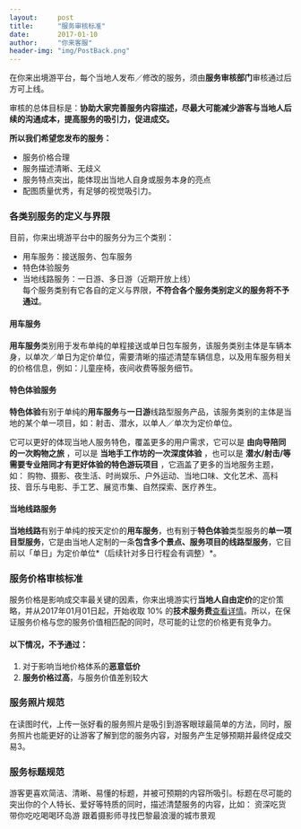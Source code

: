 ```yaml
---
layout:     post
title:      "服务审核标准"
date:       2017-01-10
author:     "你来客服"
header-img: "img/PostBack.png"
---
```


在你来出境游平台，每个当地人发布／修改的服务，须由**服务审核部门**审核通过后方可上线。  

审核的总体目标是：**协助大家完善服务内容描述，尽最大可能减少游客与当地人后续的沟通成本，提高服务的吸引力，促进成交。**  

**所以我们希望您发布的服务：**
* 服务价格合理
* 服务描述清晰、无歧义
* 服务特点突出，能体现出当地人自身或服务本身的亮点
* 配图质量优秀，有足够的视觉吸引力。

### 各类别服务的定义与界限
目前，你来出境游平台中的服务分为三个类别：
* 用车服务：接送服务、包车服务
* 特色体验服务
* 当地线路服务：一日游、多日游（近期开放上线）  
每个服务类别有它各自的定义与界限，**不符合各个服务类别定义的服务将不予通过**。

#### 用车服务
**用车服务**类别用于发布单纯的单程接送或单日包车服务，该服务类别主体是车辆本身，以单次／单日为定价单位，需要清晰的描述清楚车辆信息，以及用车服务相关的价格信息，例如：儿童座椅，夜间收费等服务细节。  

#### 特色体验服务
**特色体验**有别于单纯的**用车服务**与**一日游**线路型服务产品，该服务类别的主体是当地的某个单一项目，如：射击、潜水，以单人／单次为定价单位。  

它可以更好的体现当地人服务特色，覆盖更多的用户需求，它可以是 **由向导陪同的一次购物之旅** ，可以是 **当地手工作坊的一次深度体验** ，也可以是 **潜水/射击/等需要专业陪同才有更好体验的特色游玩项目** ，它涵盖了更多的当地服务主题，如： 购物、摄影、夜生活、时尚娱乐、户外运动、当地口味、文化艺术、高科技、音乐与电影、手工艺、展览市集、自然探索、医疗养生。

#### 当地线路服务
**当地线路**有别于单纯的按天定价的**用车服务**，也有别于**特色体验**类型服务的**单一项目型服务**，它是由当地人定制的一条**包含多个景点、服务项目的线路型服务**，它目前以「单日」为定价单位*（后续针对多日行程会有调整）*。

### 服务价格审核标准
服务价格是影响成交率最关键的因素，你来出境游实行**当地人自由定价**的定价策略，并从2017年01月01日起，开始收取 10% 的**技术服务费**[查看详情](https://jinzhuonilai.github.io/2016/12/20/关于你来出境游收取技术服务费的公告/)。所以，在保证服务价格与您的服务价值相匹配的同时，尽可能的让您的价格更有竞争力。  

#### 以下情况，不予通过：
1. 对于影响当地价格体系的**恶意低价**
2. **服务价格过高**，与服务价值差别较大
 
### 服务照片规范
在读图时代，上传一张好看的服务照片是吸引到游客眼球最简单的方法，同时，服务照片也能更好的让游客了解到您的服务内容，对服务产生足够预期并最终促成交易3。

### 服务标题规范
游客更喜欢简洁、清晰、易懂的标题，并被可预期的内容所吸引。标题在尽可能的突出你的个人特长、爱好等特质的同时，描述清楚服务的内容，比如：
资深吃货带你吃吃喝喝环岛游
跟着摄影师寻找巴黎最浪漫的城市景观
